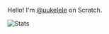 Hello! I'm [@uukelele](https://scratch.mit.edu/users/uukelele) on Scratch.

<picture>
  <source media="(prefers-color-scheme: dark)" srcset="https://github-readme-stats.vercel.app/api?username=uukelele-scratch&show_icons=true&count_private=true&theme=transparent">
  <source media="(prefers-color-scheme: light)" srcset="https://github-readme-stats.vercel.app/api?username=uukelele-scratch&show_icons=true&count_private=true&theme=default">
  <img alt="Stats" src="https://github-readme-stats.vercel.app/api?username=uukelele-scratch&show_icons=true&count_private=true&theme=default">
</picture>

<!-- [GitHub stats](https://github-readme-stats.vercel.app/api?username=uukelele-scratch&show_icons=true&count_private=true) -->


<!---
uukelele-scratch/uukelele-scratch is a ✨ special ✨ repository because its `README.md` (this file) appears on your GitHub profile.
You can click the Preview link to take a look at your changes.
--->
